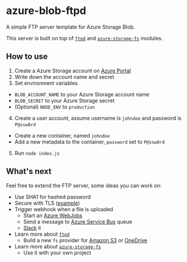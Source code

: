azure-blob-ftpd
===============

A simple FTP server template for Azure Storage Blob.

This server is built on top of [`ftpd`](https://www.npmjs.com/package/ftpd) and [`azure-storage-fs`](https://www.npmjs.com/package/azure-storage-fs) modules.

## How to use

1. Create a Azure Storage account on [Azure Portal](https://portal.azure.com/)
2. Write down the account name and secret
3. Set environment variables
  * `BLOB_ACCOUNT_NAME` to your Azure Storage account name
  * `BLOB_SECRET` to your Azure Storage secret
  * (Optional) `NODE_ENV` to `production`
4. Create a user account, assume username is `johndoe` and password is `P@ssw0rd`
  * Create a new container, named `johndoe`
  * Add a new metadata to the container, `password` set to `P@ssw0rd`
5. Run `node index.js`

## What's next

Feel free to extend the FTP server, some ideas you can work on:

* Use SHA1 for hashed password
* Secure with TLS ([example](https://github.com/sstur/nodeftpd/blob/master/test.js))
* Trigger webhook when a file is uploaded
  * Start an [Azure WebJobs](https://azure.microsoft.com/en-us/documentation/articles/web-sites-create-web-jobs/)
  * Send a message to [Azure Service Bus](https://azure.microsoft.com/en-us/documentation/articles/service-bus-nodejs-how-to-use-queues/) queue
  * [Slack](https://api.slack.com/) it
* Learn more about [`ftpd`](https://www.npmjs.com/package/ftpd)
  * Build a new `fs` provider for [Amazon S3](https://aws.amazon.com/s3/) or [OneDrive](https://onedrive.com/)
* Learn more about [`azure-storage-fs`](https://www.npmjs.com/package/azure-storage-fs)
  * Use it with your own project

